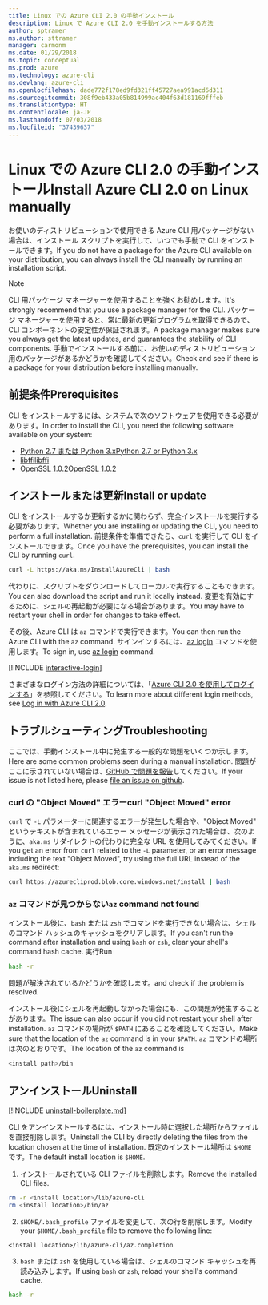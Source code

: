 ```yaml
---
title: Linux での Azure CLI 2.0 の手動インストール
description: Linux で Azure CLI 2.0 を手動インストールする方法
author: sptramer
ms.author: sttramer
manager: carmonm
ms.date: 01/29/2018
ms.topic: conceptual
ms.prod: azure
ms.technology: azure-cli
ms.devlang: azure-cli
ms.openlocfilehash: dade772f178ed9fd321ff45727aea991acd6d311
ms.sourcegitcommit: 308f9eb433a05b814999ac404f63d181169fffeb
ms.translationtype: HT
ms.contentlocale: ja-JP
ms.lasthandoff: 07/03/2018
ms.locfileid: "37439637"
---
```

# <a name="install-azure-cli-20-on-linux-manually"></a><span data-ttu-id="43ad1-103">Linux での Azure CLI 2.0 の手動インストール</span><span class="sxs-lookup"><span data-stu-id="43ad1-103">Install Azure CLI 2.0 on Linux manually</span></span>

<span data-ttu-id="43ad1-104">お使いのディストリビューションで使用できる Azure CLI 用パッケージがない場合は、インストール スクリプトを実行して、いつでも手動で CLI をインストールできます。</span><span class="sxs-lookup"><span data-stu-id="43ad1-104">If you do not have a package for the Azure CLI available on your distribution, you can always install the CLI manually by running an installation script.</span></span>

> [!NOTE]
> <span data-ttu-id="43ad1-105">CLI 用パッケージ マネージャーを使用することを強くお勧めします。</span><span class="sxs-lookup"><span data-stu-id="43ad1-105">It's strongly recommend that you use a package manager for the CLI.</span></span> <span data-ttu-id="43ad1-106">パッケージ マネージャーを使用すると、常に最新の更新プログラムを取得できるので、CLI コンポーネントの安定性が保証されます。</span><span class="sxs-lookup"><span data-stu-id="43ad1-106">A package manager makes sure you always get the latest updates, and guarantees the stability of CLI components.</span></span> <span data-ttu-id="43ad1-107">手動でインストールする前に、お使いのディストリビューション用のパッケージがあるかどうかを確認してください。</span><span class="sxs-lookup"><span data-stu-id="43ad1-107">Check and see if there is a package for your distribution before installing manually.</span></span>

## <a name="prerequisites"></a><span data-ttu-id="43ad1-108">前提条件</span><span class="sxs-lookup"><span data-stu-id="43ad1-108">Prerequisites</span></span>

<span data-ttu-id="43ad1-109">CLI をインストールするには、システムで次のソフトウェアを使用できる必要があります。</span><span class="sxs-lookup"><span data-stu-id="43ad1-109">In order to install the CLI, you need the following software available on your system:</span></span>

* [<span data-ttu-id="43ad1-110">Python 2.7 または Python 3.x</span><span class="sxs-lookup"><span data-stu-id="43ad1-110">Python 2.7 or Python 3.x</span></span>](https://www.python.org/downloads/)
* [<span data-ttu-id="43ad1-111">libffi</span><span class="sxs-lookup"><span data-stu-id="43ad1-111">libffi</span></span>](https://sourceware.org/libffi/)
* [<span data-ttu-id="43ad1-112">OpenSSL 1.0.2</span><span class="sxs-lookup"><span data-stu-id="43ad1-112">OpenSSL 1.0.2</span></span>](https://www.openssl.org/source/)

## <a name="install-or-update"></a><span data-ttu-id="43ad1-113">インストールまたは更新</span><span class="sxs-lookup"><span data-stu-id="43ad1-113">Install or update</span></span>

<span data-ttu-id="43ad1-114">CLI をインストールするか更新するかに関わらず、完全インストールを実行する必要があります。</span><span class="sxs-lookup"><span data-stu-id="43ad1-114">Whether you are installing or updating the CLI, you need to perform a full installation.</span></span> <span data-ttu-id="43ad1-115">前提条件を準備できたら、`curl` を実行して CLI をインストールできます。</span><span class="sxs-lookup"><span data-stu-id="43ad1-115">Once you have the prerequisites, you can install the CLI by running `curl`.</span></span>

```bash
curl -L https://aka.ms/InstallAzureCli | bash
```

<span data-ttu-id="43ad1-116">代わりに、スクリプトをダウンロードしてローカルで実行することもできます。</span><span class="sxs-lookup"><span data-stu-id="43ad1-116">You can also download the script and run it locally instead.</span></span> <span data-ttu-id="43ad1-117">変更を有効にするために、シェルの再起動が必要になる場合があります。</span><span class="sxs-lookup"><span data-stu-id="43ad1-117">You may have to restart your shell in order for changes to take effect.</span></span> 

<span data-ttu-id="43ad1-118">その後、Azure CLI は `az` コマンドで実行できます。</span><span class="sxs-lookup"><span data-stu-id="43ad1-118">You can then run the Azure CLI with the `az` command.</span></span> <span data-ttu-id="43ad1-119">サインインするには、[az login](/cli/azure/reference-index#az-login) コマンドを使用します。</span><span class="sxs-lookup"><span data-stu-id="43ad1-119">To sign in, use [az login](/cli/azure/reference-index#az-login) command.</span></span>

[!INCLUDE [interactive-login](includes/interactive-login.md)]

<span data-ttu-id="43ad1-120">さまざまなログイン方法の詳細については、「[Azure CLI 2.0 を使用してログインする](authenticate-azure-cli.md)」を参照してください。</span><span class="sxs-lookup"><span data-stu-id="43ad1-120">To learn more about different login methods, see [Log in with Azure CLI 2.0](authenticate-azure-cli.md).</span></span>

## <a name="troubleshooting"></a><span data-ttu-id="43ad1-121">トラブルシューティング</span><span class="sxs-lookup"><span data-stu-id="43ad1-121">Troubleshooting</span></span>

<span data-ttu-id="43ad1-122">ここでは、手動インストール中に発生する一般的な問題をいくつか示します。</span><span class="sxs-lookup"><span data-stu-id="43ad1-122">Here are some common problems seen during a manual installation.</span></span> <span data-ttu-id="43ad1-123">問題がここに示されていない場合は、[GitHub で問題を報告](https://github.com/Azure/azure-cli/issues)してください。</span><span class="sxs-lookup"><span data-stu-id="43ad1-123">If your issue is not listed here, please [file an issue on github](https://github.com/Azure/azure-cli/issues).</span></span>
### <a name="curl-object-moved-error"></a><span data-ttu-id="43ad1-124">curl の "Object Moved" エラー</span><span class="sxs-lookup"><span data-stu-id="43ad1-124">curl "Object Moved" error</span></span>

<span data-ttu-id="43ad1-125">`curl` で `-L` パラメーターに関連するエラーが発生した場合や、"Object Moved" というテキストが含まれているエラー メッセージが表示された場合は、次のように、`aka.ms` リダイレクトの代わりに完全な URL を使用してみてください。</span><span class="sxs-lookup"><span data-stu-id="43ad1-125">If you get an error from `curl` related to the `-L` parameter, or an error message including the text "Object Moved", try using the full URL instead of the `aka.ms` redirect:</span></span>

```bash
curl https://azurecliprod.blob.core.windows.net/install | bash
```

### <a name="az-command-not-found"></a><span data-ttu-id="43ad1-126">`az` コマンドが見つからない</span><span class="sxs-lookup"><span data-stu-id="43ad1-126">`az` command not found</span></span>

<span data-ttu-id="43ad1-127">インストール後に、`bash` または `zsh` でコマンドを実行できない場合は、シェルのコマンド ハッシュのキャッシュをクリアします。</span><span class="sxs-lookup"><span data-stu-id="43ad1-127">If you can't run the command after installation and using `bash` or `zsh`, clear your shell's command hash cache.</span></span> <span data-ttu-id="43ad1-128">実行</span><span class="sxs-lookup"><span data-stu-id="43ad1-128">Run</span></span>

```bash
hash -r
```

<span data-ttu-id="43ad1-129">問題が解決されているかどうかを確認します。</span><span class="sxs-lookup"><span data-stu-id="43ad1-129">and check if the problem is resolved.</span></span>

<span data-ttu-id="43ad1-130">インストール後にシェルを再起動しなかった場合にも、この問題が発生することがあります。</span><span class="sxs-lookup"><span data-stu-id="43ad1-130">The issue can also occur if you did not restart your shell after installation.</span></span> <span data-ttu-id="43ad1-131">`az` コマンドの場所が `$PATH` にあることを確認してください。</span><span class="sxs-lookup"><span data-stu-id="43ad1-131">Make sure that the location of the `az` command is in your `$PATH`.</span></span> <span data-ttu-id="43ad1-132">`az` コマンドの場所は次のとおりです。</span><span class="sxs-lookup"><span data-stu-id="43ad1-132">The location of the `az` command is</span></span>

```bash
<install path>/bin
```

## <a name="uninstall"></a><span data-ttu-id="43ad1-133">アンインストール</span><span class="sxs-lookup"><span data-stu-id="43ad1-133">Uninstall</span></span>

[!INCLUDE [uninstall-boilerplate.md](includes/uninstall-boilerplate.md)]

<span data-ttu-id="43ad1-134">CLI をアンインストールするには、インストール時に選択した場所からファイルを直接削除します。</span><span class="sxs-lookup"><span data-stu-id="43ad1-134">Uninstall the CLI by directly deleting the files from the location chosen at the time of installation.</span></span> <span data-ttu-id="43ad1-135">既定のインストール場所は `$HOME` です。</span><span class="sxs-lookup"><span data-stu-id="43ad1-135">The default install location is `$HOME`.</span></span>

1. <span data-ttu-id="43ad1-136">インストールされている CLI ファイルを削除します。</span><span class="sxs-lookup"><span data-stu-id="43ad1-136">Remove the installed CLI files.</span></span>

  ```bash
  rm -r <install location>/lib/azure-cli
  rm <install location>/bin/az
  ```
2. <span data-ttu-id="43ad1-137">`$HOME/.bash_profile` ファイルを変更して、次の行を削除します。</span><span class="sxs-lookup"><span data-stu-id="43ad1-137">Modify your `$HOME/.bash_profile` file to remove the following line:</span></span>

  ```text
  <install location>/lib/azure-cli/az.completion
  ```

3. <span data-ttu-id="43ad1-138">`bash` または `zsh` を使用している場合は、シェルのコマンド キャッシュを再読み込みします。</span><span class="sxs-lookup"><span data-stu-id="43ad1-138">If using `bash` or `zsh`, reload your shell's command cache.</span></span>

  ```bash
  hash -r
  ```
